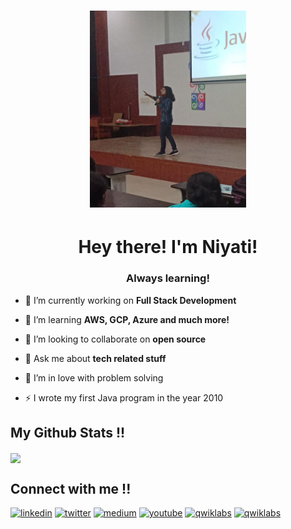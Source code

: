 <!--
### Hey there! 👋

-->
<!--
**Niyati-Sinha/Niyati-Sinha** is a ✨ _special_ ✨ repository because its `README.md` (this file) appears on your GitHub profile.

Here are some ideas to get you started:

- 🔭 I’m currently working on ...
- 🌱 I’m currently learning ...
- 👯 I’m looking to collaborate on ...
- 🤔 I’m in love with problem solving
- 💬 Ask me about Java
- 📫 How to reach me: ...
- 😄 Pronouns: ...
- ⚡ Fun fact: ...
-->
<h1 align="center">
<img src="https://github.com/Niyati-Sinha/Niyati-Sinha/blob/main/Java%20Orientation2.jpg" 
     width="250" 
     height="315" 
     class="center"/></h1>

<h1 align="center">Hey there! I'm Niyati!</h1>
<h3 align="center">Always learning!</h3>

- 🔭 I’m currently working on **Full Stack Development**

- 🌱 I’m learning **AWS, GCP, Azure and much more!**

- 👯 I’m looking to collaborate on **open source**

- 💬 Ask me about **tech related stuff**
 
- 🤔 I’m in love with problem solving
  
- ⚡ I wrote my first Java program in the year 2010

<!--## My Technology and Tools !!-->



## My Github Stats !!                               

<img align="center" src="https://github-readme-stats.vercel.app/api/top-langs/?username=NiyatiSinha-yb&theme=tokyonight"/>
<!--## <img align="center" src="https://github-readme-stats.vercel.app/api/?username=NiyatiSinha-yb&count_private=true&show_icons=true&theme=radical&hide=issues"/>-->

## Connect with me !!
<a href="https://www.linkedin.com/in/niyati-sinha" rel="some text"><img src="https://krueger.ca/wp-content/uploads/2016/02/linkedin-logo.png" alt="linkedin" height="48" width="48"></a>
<a href="https://twitter.com/sinha_niyati" rel="some text"><img src="https://image.flaticon.com/icons/png/512/124/124021.png" alt="twitter" height="48" width="48"></a>
<a href="" rel="some text"><img src="https://cdn4.iconfinder.com/data/icons/social-media-2210/24/Medium-512.png" alt="medium" height="48" width="48"></a>
<a href="https://www.youtube.com/c/CODEART" rel="some text"><img src="https://i.pinimg.com/originals/31/23/9a/31239a2f70e4f8e4e3263fafb00ace1c.png" alt="youtube" height="48" width="48"></a>
<a href="https://google.qwiklabs.com/public_profiles/290efd22-fc19-49c7-8921-9ba5c180c66b" rel="some text"><img src="https://encrypted-tbn0.gstatic.com/images?q=tbn:ANd9GcSInifufgZZnWyoj06sq7fvtw1ulrNCsxSaSB8EB0VoH9vMNh2aGXSwlTKubHjgZu4_W-M&usqp=CAU" alt="qwiklabs" height="48" width="48"></a>
<a href="https://www.coursera.org/user/7353cd216a95a158672f69649880cc4f" rel="some text"><img src="https://image.pngaaa.com/838/4909838-middle.png" alt="qwiklabs" height="48" width="48"></a>

